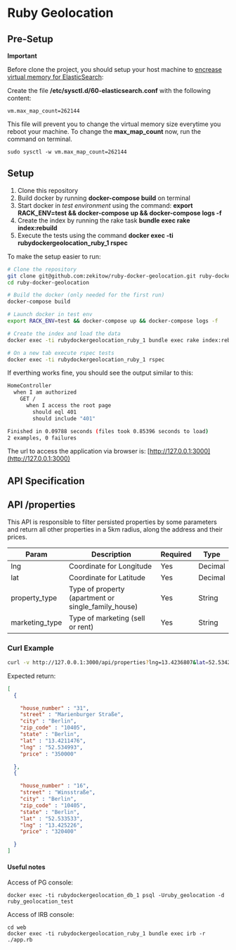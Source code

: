 # Ruby Geolocation

## Pre-Setup

**Important**

Before clone the project, you should setup your host machine to [encrease virtual memory for ElasticSearch](https://www.elastic.co/guide/en/elasticsearch/reference/current/vm-max-map-count.html):

Create the file **/etc/sysctl.d/60-elasticsearch.conf** with the following content:

```
vm.max_map_count=262144
```

This file will prevent you to change the virtual memory size everytime you reboot your machine.
To change the **max_map_count** now, run the command on terminal.

```
sudo sysctl -w vm.max_map_count=262144
```

## Setup

1. Clone this repository
2. Build docker by running **docker-compose build** on terminal
3. Start docker in *test environment* using the command: **export RACK_ENV=test && docker-compose up && docker-compose logs -f**
4. Create the index by running the rake task **bundle exec rake index:rebuild**
5. Execute the tests using the command **docker exec -ti rubydockergeolocation_ruby_1 rspec**

To make the setup easier to run:

```sh
# Clone the repository
git clone git@github.com:zekitow/ruby-docker-geolocation.git ruby-docker-geolocation
cd ruby-docker-geolocation

# Build the docker (only needed for the first run)
docker-compose build

# Launch docker in test env
export RACK_ENV=test && docker-compose up && docker-compose logs -f

# Create the index and load the data
docker exec -ti rubydockergeolocation_ruby_1 bundle exec rake index:rebuild

# On a new tab execute rspec tests
docker exec -ti rubydockergeolocation_ruby_1 rspec
```

If everthing works fine, you should see the output similar to this:

```sh
HomeController
  when I am authorized
    GET /
      when I access the root page
        should eql 401
        should include "401"

Finished in 0.09788 seconds (files took 0.85396 seconds to load)
2 examples, 0 failures
```

The url to access the application via browser is: [http://127.0.0.1:3000](http://127.0.0.1:3000)

## API Specification

## API /properties

This API is responsible to filter persisted properties by some parameters and return all other properties in a 5km radius, along the address and their prices.

| Param            | Description                                         | Required  | Type     |
|------------------|-----------------------------------------------------|-----------|----------|
| lng              | Coordinate for Longitude                            | Yes       | Decimal  |
| lat              | Coordinate for Latitude                             | Yes       | Decimal  |
| property_type    | Type of property (apartment or single_family_house) | Yes       | String   |
| marketing_type   | Type of marketing (sell or rent)                    | Yes       | String   |


### Curl Example

```sh
curl -v http://127.0.0.1:3000/api/properties?lng=13.4236807&lat=52.5342963&property_type=apartment&marketing_type=sell
```

Expected return:

```json
[
  {

    "house_number" : "31", 
    "street" : "Marienburger Straße", 
    "city" : "Berlin", 
    "zip_code" : "10405",
    "state" : "Berlin",
    "lat" : "13.4211476",
    "lng" : "52.534993",
    "price" : "350000"

  },
  {

    "house_number" : "16", 
    "street" : "Winsstraße", 
    "city" : "Berlin", 
    "zip_code" : "10405",
    "state" : "Berlin",
    "lat" : "52.533533",
    "lng" : "13.425226",
    "price" : "320400"

  }
]
```

#### Useful notes

Access of PG console:

```
docker exec -ti rubydockergeolocation_db_1 psql -Uruby_geolocation -d ruby_geolocation_test
```

Access of IRB console:

```
cd web
docker exec -ti rubydockergeolocation_ruby_1 bundle exec irb -r ./app.rb 
```
